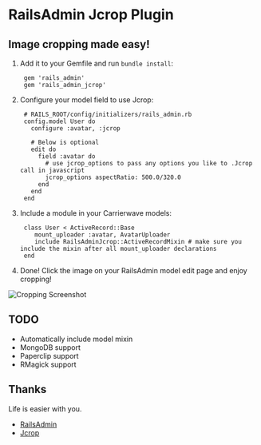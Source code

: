 # RailsAdmin Jcrop Plugin

## Image cropping made easy! ##

1. Add it to your Gemfile and run `bundle install`:

        gem 'rails_admin'
        gem 'rails_admin_jcrop'

2. Configure your model field to use Jcrop:

        # RAILS_ROOT/config/initializers/rails_admin.rb
        config.model User do
          configure :avatar, :jcrop
    
          # Below is optional
          edit do
            field :avatar do
              # use jcrop_options to pass any options you like to .Jcrop call in javascript
              jcrop_options aspectRatio: 500.0/320.0
            end
          end
        end

3. Include a module in your Carrierwave models:

        class User < ActiveRecord::Base
           mount_uploader :avatar, AvatarUploader
           include RailsAdminJcrop::ActiveRecordMixin # make sure you include the mixin after all mount_uploader declarations
        end

4. Done! Click the image on your RailsAdmin model edit page and enjoy cropping!

![Cropping Screenshot](https://github.com/janx/rails_admin_jcrop/raw/master/screenshot.png)

## TODO ##

* Automatically include model mixin
* MongoDB support
* Paperclip support
* RMagick support

## Thanks ##

Life is easier with you.

* [RailsAdmin](https://github.com/sferik/rails_admin/)
* [Jcrop](http://deepliquid.com/content/Jcrop.html)
